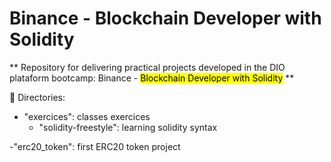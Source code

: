 # Binance - Blockchain Developer with Solidity

** Repository for delivering practical projects developed in the DIO plataform bootcamp: Binance - <mark>Blockchain Developer with Solidity</mark> **
<br />

📁 Directories: <br />

- "exercices": classes exercices
  - "solidity-freestyle": learning solidity syntax

-"erc20_token": first ERC20 token project
